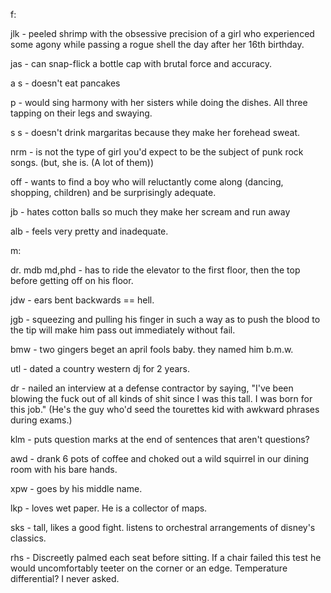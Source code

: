 f:

 jlk - peeled shrimp with the obsessive precision of a girl who
experienced some agony while passing a rogue shell the day after her
16th birthday.

 jas - can snap-flick a bottle cap with brutal force and accuracy.
 
 a s - doesn't eat pancakes
 

 p - would sing harmony with her sisters while doing the dishes. All
three tapping on their legs and swaying.

 s s - doesn't drink margaritas because they make her forehead sweat.

 nrm - is not the type of girl you'd expect to be the subject of punk
rock songs. (but, she is. (A lot of them))

 off - wants to find a boy who will reluctantly come along (dancing,
shopping, children) and be surprisingly adequate.

 jb - hates cotton balls so much they make her scream and run away

 alb - feels very pretty and inadequate.


 
 m:

 dr. mdb md,phd - has to ride the elevator to the first floor, then the
top before getting off on his floor.

 jdw - ears bent backwards == hell.

 jgb - squeezing and pulling his finger in such a way as to push the
blood to the tip will make him pass out immediately without fail.

 bmw - two gingers beget an april fools baby. they named him b.m.w.

 utl - dated a country western dj for 2 years.

 dr - nailed an interview at a defense contractor by saying, "I've been
blowing the fuck out of all kinds of shit since I was this tall. I was
born for this job." (He's the guy who'd seed the tourettes kid with
awkward phrases during exams.)

 klm - puts question marks at the end of sentences that aren't
questions?

 awd - drank 6 pots of coffee and choked out a wild squirrel in our
dining room with his bare hands.

 xpw - goes by his middle name.

 lkp - loves wet paper. He is a collector of maps.

 sks - tall, likes a good fight. listens to orchestral arrangements of
disney's classics.

 rhs - Discreetly palmed each seat before sitting. If a chair failed
this test he would uncomfortably teeter on the corner or an edge.
Temperature differential? I never asked.

